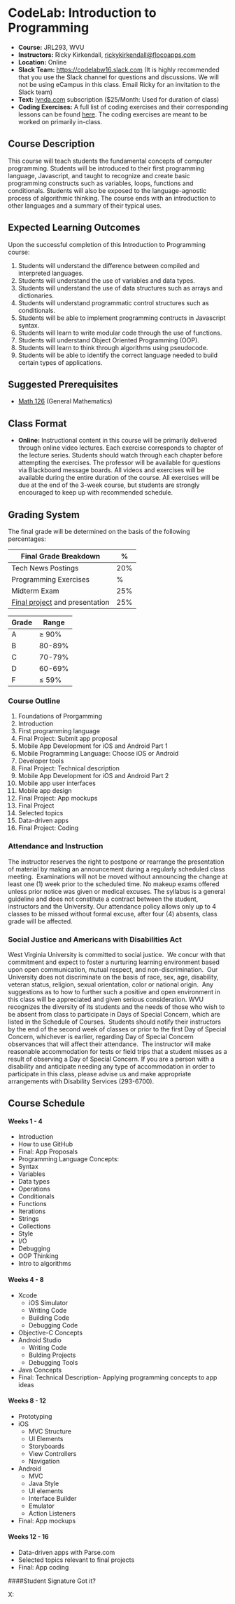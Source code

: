 # CodeLab: Introduction to Programming

* **Course:** JRL293, WVU
* **Instructors:** Ricky Kirkendall, [rickykirkendall@flocoapps.com](mailto:rickykirkendall@flocoapps.com)
* **Location:** Online
* **Slack Team:** https://codelabw16.slack.com (It is highly recommended that you use the Slack channel for questions and discussions. We will not be using eCampus in this class. Email Ricky for an invitation to the Slack team)
* **Text:** [lynda.com](lynda.com) subscription ($25/Month: Used for duration of class)
* **Coding Exercises:** A full list of coding exercises and their corresponding lessons can be found [here](https://github.com/wvu-ric/cl-mobile-ex-map). The coding exercises are meant to be worked on primarily in-class.

## Course Description
This course will teach students the fundamental concepts of computer programming. Students will be introduced to their first programming language, Javascript, and taught to recognize and create basic programming constructs such as variables, loops, functions and conditionals. Students will also be exposed to the language-agnostic process of algorithmic thinking. The course ends with an introduction to other languages and a summary of their typical uses.

## Expected Learning Outcomes
Upon the successful completion of this Introduction to Programming course:

1. Students will understand the difference between compiled and interpreted languages.
2. Students will understand the use of variables and data types.
3. Students will understand the use of data structures such as arrays and dictionaries.
4. Students will understand programmatic control structures such as conditionals.
5. Students will be able to implement programming contructs in Javascript syntax.
6. Students will learn to write modular code through the use of functions.
7. Students will understand Object Oriented Programming (OOP).
8. Students will learn to think through algorithms using pseudocode.
9. Students will be able to identify the correct language needed to build certain types of applications.

## Suggested Prerequisites
- [Math 126](http://www.math.wvu.edu/~mays/126A/syllabus126a.htm) (General Mathematics)

## Class Format
- **Online:** Instructional content in this course will be primarily delivered through online video lectures. Each exercise corresponds to chapter of the lecture series. Students should watch through each chapter before attempting the exercises. The professor will be available for questions via Blackboard message boards. All videos and exercises will be available during the entire duration of the course. All exercises will be due at the end of the 3-week course, but students are strongly encouraged to keep up with recommended schedule.

## Grading System
The final grade will be determined on the basis of the following percentages:

| Final Grade Breakdown                                                         |  %  |
|-------------------------------------------------------------------------------|-----|
| Tech News Postings                                                            | 20% |
| Programming Exercises                                                         | % |
| Midterm Exam                                                                  | 25% |
| [Final project](https://github.com/wvu-ric/cl-mobile-final) and presentation  | 25% |

| Grade | Range  |
|-------|--------|
| A     | ≥ 90%  |
| B     | 80-89% |
| C     | 70-79% |
| D     | 60-69% |
| F     | ≤ 59%  |

### Course Outline
1. Foundations of Prorgamming
  1. Introduction
  1. First programming language
  1. Final Project: Submit app proposal
1. Mobile App Development for iOS and Android Part 1
  1. Mobile Programming Language: Choose iOS or Android
  2. Developer tools
  3. Final Project: Technical description
1. Mobile App Development for iOS and Android Part 2
  1. Mobile app user interfaces
  2. Mobile app design
  3. Final Project: App mockups
1.  Final Project
  1. Selected topics
  2. Data-driven apps
  3. Final Project: Coding

  
### Attendance and Instruction
The instructor reserves the right to postpone or rearrange the presentation of material by making an announcement during a regularly scheduled class meeting.  Examinations will not be moved without announcing the change at least one (1) week prior to the scheduled time. No makeup exams offered unless prior notice was given or medical excuses. The syllabus is a general guideline and does not constitute a contract between the student, instructors and the University. Our attendance policy allows only up to 4 classes to be missed without formal excuse, after four (4) absents, class grade will be affected. 

### Social Justice and Americans with Disabilities Act
West Virginia University is committed to social justice.  We concur with that commitment and expect to foster a nurturing learning environment based upon open communication, mutual respect, and non-discrimination.  Our University does not discriminate on the basis of race, sex, age, disability, veteran status, religion, sexual orientation, color or national origin.  Any suggestions as to how to further such a positive and open environment in this class will be appreciated and given serious consideration.
WVU recognizes the diversity of its students and the needs of those who wish to be absent from class to participate in Days of Special Concern, which are listed in the Schedule of Courses.  Students should notify their instructors by the end of the second week of classes or prior to the first Day of Special Concern, whichever is earlier, regarding Day of Special Concern observances that will affect their attendance.  The instructor will make reasonable accommodation for tests or field trips that a student misses as a result of observing a Day of Special Concern.
If you are a person with a disability and anticipate needing any type of accommodation in order to participate in this class, please advise us and make appropriate arrangements with Disability Services (293-6700).

## Course Schedule

#### Weeks 1 - 4
* Introduction
* How to use GitHub
* Final: App Proposals
* Programming Language Concepts:
* Syntax
* Variables
* Data types
* Operations
* Conditionals
* Functions
* Iterations
* Strings
* Collections
* Style
* I/O
* Debugging
* OOP Thinking
* Intro to algorithms

#### Weeks 4 - 8
* Xcode
  * iOS Simulator
  * Writing Code
  * Building Code
  * Debugging Code
* Objective-C Concepts
* Android Studio
  * Writing Code
  * Bulding Projects
  * Debugging Tools
* Java Concepts
* Final: Technical Description- Applying programming concepts to app ideas

#### Weeks 8 - 12
* Prototyping
* iOS
  * MVC Structure
  * UI Elements
  * Storyboards
  * View Controllers
  * Navigation
* Android
  * MVC
  * Java Style
  * UI elements
  * Interface Builder
  * Emulator
  * Action Listeners
* Final: App mockups
 
#### Weeks 12 - 16
* Data-driven apps with Parse.com
* Selected topics relevant to final projects
* Final: App coding

####Student Signature
Got it?

X: 
